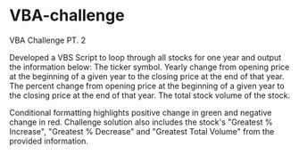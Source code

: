 # VBA-challenge
VBA Challenge PT. 2

Developed a VBS Script to loop through all stocks for one year and output the information below:
    The ticker symbol.
    Yearly change from opening price at the beginning of a given year to the closing price at the end of that year.
    The percent change from opening price at the beginning of a given year to the closing price at the end of that year.
    The total stock volume of the stock.

Conditional formatting highlights positive change in green and negative change in red. Challenge solution also includes the stock's "Greatest % Increase", "Greatest % Decrease" and "Greatest Total Volume" from the provided information.